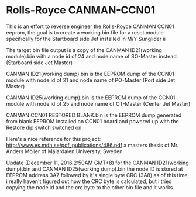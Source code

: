 # Rolls-Royce CANMAN-CCN01
This is an effort to reverse engineer the Rolls-Royce CANMAN CCN01 eeprom, the goal is to create a working bin file for a reset module specifically for the Startboard side Jet installed in M/Y Sunglider ii

The target bin file output is a copy of the CANMAN ID21(working module).bin with a node id of 24 and node name of SO-Master instead.(Starboard side Jet Master)

CANMAN ID21(working dump).bin is the EEPROM dump of the CCN01 module with node id of 21 and node name of PO-Master (Port side Jet Master)

CANMAN ID25(working dump).bin is the EEPROM dump of the CCN01 module with node id of 25 and node name of CT-Master (Center Jet Master)

CANMAN CCN01 RESTORED BLANK.bin is the EEPROM dump generated from blank EEPROM installed on CCN01 board and powered up with the Restore dip switch switched on.

Here's a nice reference for this project: http://www.es.mdh.se/pdf_publications/486.pdf a masters thesis of Mr. Anders Möller of Mälardalen University, Sweden

Update (December 11, 2016 2:50AM GMT+8)
for the CANMAN ID21(working dump).bin and CANMAN ID25(working dump).bin the node ID is stored at EEPROM address 3A7 followed by it's single byte CRC (3A8) as of this time, i really haven't figured out how the CRC byte is calculated, but i tried copying the node id and the crc byte to the other bin file and it works.
